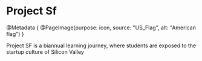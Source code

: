 # Project Sf

@Metadata {
    @PageImage(purpose: icon, source: "US_Flag", alt: "American flag")
}

Project SF is a biannual learning journey, where students are exposed to the startup culture of Silicon Valley